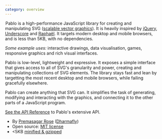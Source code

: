 ```yaml
---
category: overview
---
```


&#8202;<span class="project-name">Pablo</span> is a high-performance JavaScript library for creating and manipulating SVG ([scalable vector graphics][svg]). It is heavily inspired by [jQuery][jquery], [Underscore][_] and [Raphaël][raphael]. It targets modern desktop and mobile browsers, and is less than 5KB, with no dependencies.

_Some example uses:_ interactive drawings, data visualisation, games, responsive graphics and rich visual interfaces.

Pablo is low-level, lightweight and expressive. It exposes a simple interface that gives access to all of SVG's granularity and power, creating and manipulating collections of SVG elements. The library stays fast and lean by targetting the most recent desktop and mobile browsers, while failing gracefully elsewhere.

Pablo can create anything that SVG can. It simplifies the task of generating, modifying and interacting with the graphics, and connecting it to the other parts of a JavaScript program.

[See the API Reference][api] to Pablo's extensive API.

* By [Premasagar Rose][prem] ([Dharmafly][df])
* Open source: [MIT license][mit]
* <5KB [minified & gzipped][pablo-min]


[prem]: http://premasagar.com
[df]: http://dharmafly.com
[mit]: http://opensource.org/licenses/mit-license.php
[svg]: https://developer.mozilla.org/en/SVG
[pablo-min]: https://raw.github.com/dharmafly/pablo/master/build/pablo.min.js
[raphael]: http://raphaeljs.com
[jquery]: http://jquery.com
[_]: http://underscorejs.org
[api]: http://pablojs.com/api/